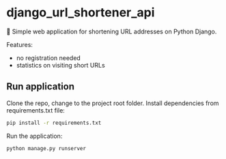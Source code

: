 # django_url_shortener_api
:memo: Simple web application for shortening URL addresses on Python Django.

Features:
- no registration needed
- statistics on visiting short URLs

## Run application
Clone the repo, change to the project root folder. Install dependencies from requirements.txt file:

```bash
pip install -r requirements.txt
```
Run the application:
```bash
python manage.py runserver
```
